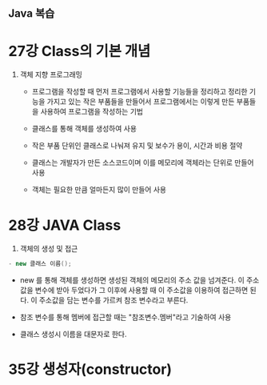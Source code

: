 ## Java 복습

# 27강 Class의 기본 개념

1. 객체 지향 프로그래밍

	 - 프로그램을 작성할 때 먼저 프로그램에서 사용할 기능들을 정리하고 정리한 기능을 가지고 있는 작은 부품들을 만들어서 프로그램에서는 이렇게 만든 부품들을 사용하여 프로그램을 작성하는 기법

	 - 클래스를 통해 객체를 생성하여 사용

	 - 작은 부품 단위인 클래스로 나눠져 유지 및 보수가 용이, 시간과 비용 절약

	 - 클래스는 개발자가 만든 소스코드이며 이를 메모리에 객체라는 단위로 만들어 사용

	 - 객체는 필요한 만큼 얼마든지 많이 만들어 사용

# 28강 JAVA Class

1. 객체의 생성 및 접근
```JAVA
- new 클래스 이름();
```
- new 를 통해 객체를 생성하면 생성된 객체의 메모리의 주소 값을 넘겨준다. 이 주소값을 변수에 받아 두었다가 그 이후에 사용할 때 이 주소값을 이용하여 접근하면 된다. 이 주소값을 담는 변수를 가르켜 참조 변수라고 부른다.

- 참조 변수를 통해 멤버에 접근할 때는 "참조변수.멤버"라고 기술하여 사용

- 클래스 생성시 이름을 대문자로 한다.

# 35강 생성자(constructor)





 
